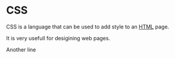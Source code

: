 # CSS

CSS is a language that can be used to add style to an [HTML](/wiki/HTML) page.

It is very usefull for desigining web pages.
Another line
